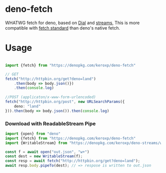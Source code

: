 # deno-fetch

WHATWG fetch for deno, based on [Dial](https://deno.land/typedoc/index.html#dial) and [streams](https://github.com/keroxp/deno-streams),
This is more compatible with [fetch standard](https://fetch.spec.whatwg.org) than deno's native fetch.

 
# Usage

```ts

import {fetch} from "https://denopkg.com/keroxp/deno-fetch"

// GET
fetch("http://httpbin.org/get?deno=land")
    .then(body => body.json()})
    .then(console.log)
    
//POST (applicaton/x-www-form-urlencoded)
fetch("http://httpbin.org/post", new URLSearchParams({
    deno: "land"
})).then(body => body.json()).then(console.log)    

```

### Download with ReadableStream Pipe

```ts
import {open} from "deno"
import {fetch} from "https://denopkg.com/keroxp/deno-fetch"
import {WritableStream} from "https://denopkg.com/keroxp/deno-streams/writable_stream.ts";

const f = await open("out.json", "w+")
const dest = new WritableStream(f);
const resp = await fetch("http://httpbin.org/get?deno=land");
await resp.body.pipeTo(dest); // => respose is written to out.json

```